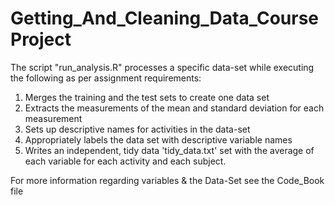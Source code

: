 # Getting_And_Cleaning_Data_CourseProject

The script "run_analysis.R" processes a specific data-set while executing the following as per assignment requirements:

1. Merges the training and the test sets to create one data set
2. Extracts the measurements of the mean and standard deviation for each measurement
3. Sets up descriptive names for activities in the data-set
4. Appropriately labels the data set with descriptive variable names
5. Writes an independent, tidy data 'tidy_data.txt' set with the average of each variable for each activity and each subject.




For more information regarding variables & the Data-Set see the Code_Book file

